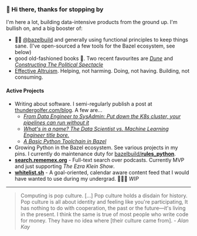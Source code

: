 

 
### 👋 Hi there, thanks for stopping by

I'm here a lot, building data-intensive products from the ground up. 
I'm bullish on, and a big booster of:

* 🌿💚 [@bazelbuild](https://github.com/bazelbuild/) and generally using functional principles to keep things sane. (I've open-sourced a few tools for the Bazel ecosystem, see below)
* good old-fashioned books 📖. Two recent favourites are [_Dune_](https://www.goodreads.com/book/show/44767458-dune) and [_Constructing The Political Spectacle_](https://www.goodreads.com/book/show/348524.Constructing_the_Political_Spectacle)
* [Effective Altruism](https://www.vox.com/future-perfect/2019/12/6/20992100/peter-singer-effective-altruism-lives-you-can-save-animal-liberation). Helping, not harming. Doing, not having. Building, not consuming.

#### Active Projects

* Writing about software. I semi-regularly publish a post at [thundergolfer.com/blog](https://thundergolfer.com/blog). A few are...
   * [_From Data Engineer to SysAdmin: Put down the K8s cluster, your pipelines can run without it_](https://thundergolfer.com/kubernetes/infrastructure/data-engineering/2021/11/04/from-data-eng-to-sys-admin-put-down-k8s/)
   * [_What's in a name? The Data Scientist vs. Machine Learning Engineer title bore._](https://thundergolfer.com/machine-learning/communication/career/2021/10/30/the-ds-vs-mle-title-bore/)
   * [_A Basic Python Toolchain in Bazel_](https://thundergolfer.com/bazel/python/2021/06/25/a-basic-python-bazel-toolchain/)
* Growing Python in the Bazel ecosystem. See various projects in my pins. I currently do maintenance duty for [bazelbuild/**rules_python**](https://github.com/bazelbuild/rules_python).
* **[search.rememex.org](https://search.rememex.org/)** - Full-text search over podcasts. Currently MVP and just supporting _The Ezra Klein Show_. 
* **[whitelist.sh](https://whitelist.sh/)** - A goal-oriented, calendar aware content feed that I would have wanted to use during my undergrad. 👷🏻‍♂️ _WIP_

---

> Computing is pop culture. [...] Pop culture holds a disdain for history. Pop culture is all about identity and feeling like you're participating, It has nothing to do with cooperation, the past or the future—it's living in the present. I think the same is true of most people who write code for money. They have no idea where [their culture came from]. - _Alan Kay_
